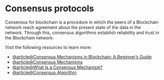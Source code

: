 # Consensus protocols

Consensus for blockchain is a procedure in which the peers of a Blockchain network reach agreement about the present state of the data in the network. Through this, consensus algorithms establish reliability and trust in the Blockchain network.

Visit the following resources to learn more:

- [@article@Consensus Mechanisms in Blockchain: A Beginner’s Guide](https://crypto.com/university/consensus-mechanisms-explained)
- [@article@Consensus Mechanisms](https://ethereum.org/en/developers/docs/consensus-mechanisms/)
- [@article@What Is a Consensus Mechanism?](https://www.coindesk.com/learn/what-is-a-consensus-mechanism/)
- [@article@Consensus Algorithm](https://www.cyfrin.io/glossary/consensus-algorithm)
